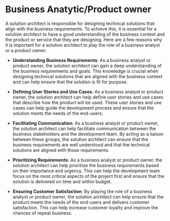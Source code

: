 # Business Anatytic/Product owner

A solution architect is responsible for designing technical solutions that align with the business requirements. To achieve this, it is essential for a solution architect to have a good understanding of the business context and the product or service that they are designing. Here are a few reasons why it is important for a solution architect to play the role of a business analyst or a product owner:

- **Understanding Business Requirements**: As a business analyst or product owner, the solution architect can gain a deep understanding of the business requirements and goals. This knowledge is crucial when designing technical solutions that are aligned with the business context and can help ensure that the solution is fit for purpose.

- **Defining User Stories and Use Cases**: As a business analyst or product owner, the solution architect can help define user stories and use cases that describe how the product will be used. These user stories and use cases can help guide the development process and ensure that the solution meets the needs of the end-users.

- **Facilitating Communication**: As a business analyst or product owner, the solution architect can help facilitate communication between the business stakeholders and the development team. By acting as a liaison between these groups, the solution architect can ensure that the business requirements are well understood and that the technical solutions are aligned with those requirements.

- **Prioritizing Requirements**: As a business analyst or product owner, the solution architect can help prioritize the business requirements based on their importance and urgency. This can help the development team focus on the most critical aspects of the project first and ensure that the solution is delivered on time and within budget.

- **Ensuring Customer Satisfaction**: By playing the role of a business analyst or product owner, the solution architect can help ensure that the product meets the needs of the end-users and delivers customer satisfaction. This can help increase customer loyalty and improve the chances of repeat business.
